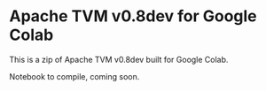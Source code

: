 
# Apache TVM v0.8dev for Google Colab

This is a zip of Apache TVM v0.8dev built for Google Colab.

Notebook to compile, coming soon.
